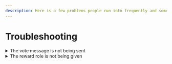 ```yaml
---
description: Here is a few problems people run into frequently and some solutions
---
```


# Troubleshooting

<details>

<summary>The vote message is not being sent</summary>

Please ensure that the channel you have configured exists and that vote manager has the following permissions in it

* View Channel
* Send Messages
* Embed Links

</details>



<details>

<summary>The reward role is not being given</summary>

There are 2 common causes for this issue:

1. **Vote Manager does not have permission to give roles**\
   In order to solve this, please ensure that vote manager has a least one role with either the **Manage Roles** or **Administrator** permission
2. **The role Vote Manager is trying to give is above its highest role**\
   Bots are only able to give roles that are below their highest role. To solve this, move at least one role (likely the `Vote Manager` role above the role you are trying to give, for example

<img src=".gitbook/assets/troubleshooting_role_order.png" alt="" data-size="original">

</details>
